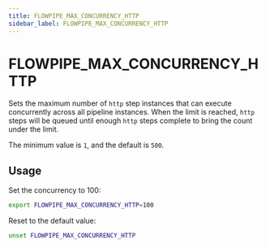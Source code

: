 ```yaml
---
title: FLOWPIPE_MAX_CONCURRENCY_HTTP
sidebar_label: FLOWPIPE_MAX_CONCURRENCY_HTTP
---
```

# FLOWPIPE_MAX_CONCURRENCY_HTTP

Sets the maximum number of `http` step instances that can execute concurrently across all pipeline instances.  When the limit is reached, `http` steps will be queued until enough `http` steps complete to bring the count under the limit. 

The minimum value is `1`, and the default is `500`.

## Usage 


Set the concurrency to 100:
```bash
export FLOWPIPE_MAX_CONCURRENCY_HTTP=100
```

Reset to the default value:
```bash
unset FLOWPIPE_MAX_CONCURRENCY_HTTP
```
